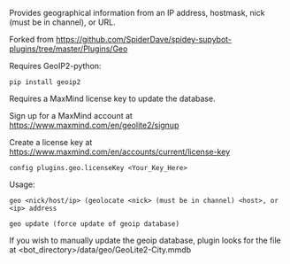 Provides geographical information from an IP address, hostmask, nick (must be in channel), or URL.

Forked from https://github.com/SpiderDave/spidey-supybot-plugins/tree/master/Plugins/Geo

Requires GeoIP2-python:
```
pip install geoip2
```

Requires a MaxMind license key to update the database.

Sign up for a MaxMind account at https://www.maxmind.com/en/geolite2/signup

Create a license key at https://www.maxmind.com/en/accounts/current/license-key

```
config plugins.geo.licenseKey <Your_Key_Here>
```

Usage:
```
geo <nick/host/ip> (geolocate <nick> (must be in channel) <host>, or <ip> address
```
```
geo update (force update of geoip database)
```

If you wish to manually update the geoip database, plugin looks for the file at <bot_directory>/data/geo/GeoLite2-City.mmdb
